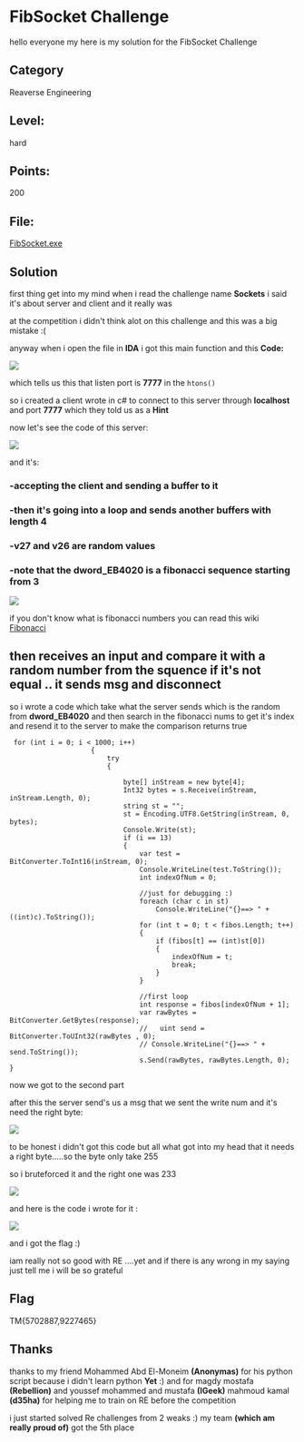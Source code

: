 # FibSocket Challenge

hello everyone my here is my solution for the FibSocket Challenge


## Category
Reaverse Engineering
## Level:
hard 
## Points: 
200
## File:
[FibSocket.exe](/FibSocket.exe)

## Solution

first thing get into my mind when i read the challenge name **Sockets** i said it's about server and client and it really was

at the competition i didn't think alot on this challenge and this was a big mistake :(

anyway when i open the file in **IDA** i got this main function and this **Code:** 

![](/1.PNG)


which tells us this that listen port is **7777** in the ```htons()```

so i created a client wrote in c# to connect to this server through **localhost** and port **7777** which they told us as a **Hint**

now let's see the code of this server:

![](/3.PNG)

and it's:

### -accepting the client and sending a **buffer** to it 
### -then it's going into a loop and sends another buffers with length 4
### -v27 and v26 are random values 
### -note that the dword_EB4020 is a **fibonacci sequence** starting from 3 
![](/4.PNG)

if you don't know what is fibonacci numbers you can read this wiki [Fibonacci](https://en.wikipedia.org/wiki/Fibonacci_number)
## then receives an input and compare it with a random number from the squence if it's not equal .. it sends msg and disconnect

so i wrote a code which take what the server sends which is the random from **dword_EB4020**
and then search in the fibonacci nums to get it's index and resend it to the server to make the comparison returns true

```
 for (int i = 0; i < 1000; i++)
                    {
                        try
                        {

                            byte[] inStream = new byte[4];
                            Int32 bytes = s.Receive(inStream, inStream.Length, 0);
                            string st = "";
                            st = Encoding.UTF8.GetString(inStream, 0, bytes);
                            Console.Write(st);
                            if (i == 13)
                            {
                                var test = BitConverter.ToInt16(inStream, 0);
                                Console.WriteLine(test.ToString());
                                int indexOfNum = 0;

                                //just for debugging :)
                                foreach (char c in st)
                                    Console.WriteLine("{}==> " + ((int)c).ToString());
                                for (int t = 0; t < fibos.Length; t++)
                                {
                                    if (fibos[t] == (int)st[0])
                                    {
                                        indexOfNum = t;
                                        break;
                                    }
                                }

                                //first loop
                                int response = fibos[indexOfNum + 1];
                                var rawBytes = BitConverter.GetBytes(response);
                                //   uint send =  BitConverter.ToUInt32(rawBytes , 0);
                                // Console.WriteLine("{}==> " + send.ToString());
                                s.Send(rawBytes, rawBytes.Length, 0);
}
```

now we got to the second part

after this the server send's us a msg that we sent the write num and it's need the right byte:

![](/5.PNG)

to be honest i didn't got this code but all what got into my head that it needs a right byte.....so the byte only take 255 

so i bruteforced it and the right one was 233

![](/6.PNG)


and here is the code i wrote for it :

![](/8.PNG)

and i got the flag :) 

 iam really not so good with RE ....yet and if there is any wrong in my saying just tell me i will be so grateful
 
 ## Flag
   TM{5702887,9227465}
   
 ## Thanks
 
 thanks to my friend Mohammed Abd El-Moneim **(Anonymas)** for his python script because i didn't learn python **Yet** :)
 and for magdy mostafa **(Rebellion)** and youssef mohammed and mustafa **(IGeek)** mahmoud kamal **(d35ha)** for helping me to train on RE before the competition 
  
i just started solved Re challenges from 2 weaks :)
my team **(which am really proud of)** got the 5th place

